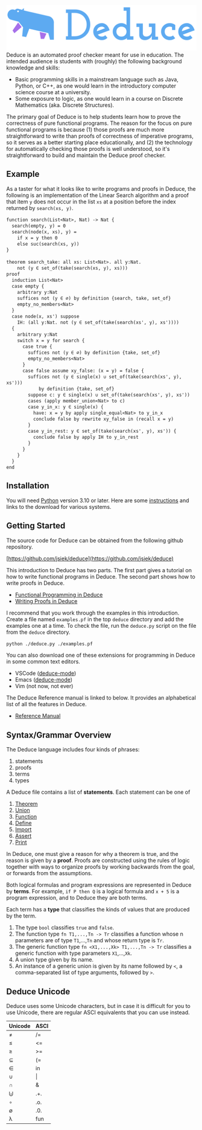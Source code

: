 
![Deduce logo: blue and purple hippo](logos/Main-Logo.svg)
Deduce is an automated proof checker meant for use in education. The
intended audience is students with (roughly) the following background
knowledge and skills:

* Basic programming skills in a mainstream language such as Java,
  Python, or C++, as one would learn in the introductory computer
  science course at a university.
* Some exposure to logic, as one would learn in a course on Discrete
  Mathematics (aka. Discrete Structures).

The primary goal of Deduce is to help students learn how to prove the
correctness of pure functional programs. The reason for the focus on
pure functional programs is because (1) those proofs are much more
straightforward to write than proofs of correctness of imperative
programs, so it serves as a better starting place educationally, and
(2) the technology for automatically checking those proofs is well
understood, so it's straightforward to build and maintain the Deduce
proof checker.

## Example

As a taster for what it looks like to write programs and proofs in
Deduce, the following is an implementation of the Linear Search
algorithm and a proof that item `y` does not occur in the list `xs` at
a position before the index returned by `search(xs, y)`.

```
function search(List<Nat>, Nat) -> Nat {
  search(empty, y) = 0
  search(node(x, xs), y) =
    if x = y then 0
    else suc(search(xs, y))
}

theorem search_take: all xs: List<Nat>. all y:Nat.
    not (y ∈ set_of(take(search(xs, y), xs)))
proof
  induction List<Nat>
  case empty {
    arbitrary y:Nat
    suffices not (y ∈ ∅) by definition {search, take, set_of}
    empty_no_members<Nat>
  }
  case node(x, xs') suppose
    IH: (all y:Nat. not (y ∈ set_of(take(search(xs', y), xs'))))
  {
    arbitrary y:Nat
    switch x = y for search {
      case true {
        suffices not (y ∈ ∅) by definition {take, set_of}
        empty_no_members<Nat>
      }
      case false assume xy_false: (x = y) = false {
        suffices not (y ∈ single(x) ∪ set_of(take(search(xs', y), xs')))
            by definition {take, set_of}
        suppose c: y ∈ single(x) ∪ set_of(take(search(xs', y), xs'))
        cases (apply member_union<Nat> to c)
        case y_in_x: y ∈ single(x) {
          have: x = y by apply single_equal<Nat> to y_in_x
          conclude false by rewrite xy_false in (recall x = y)
        }
        case y_in_rest: y ∈ set_of(take(search(xs', y), xs')) {
          conclude false by apply IH to y_in_rest
        }
      }
    }
  }
end
```

## Installation

You will need [Python](https://www.python.org/) version 3.10 or later.
Here are some
[instructions](https://wiki.python.org/moin/BeginnersGuide/Download)
and links to the download for various systems.

<!--

[A copy of Lark is now included in Deduce. -Jeremy]

You also need to install the
[Lark](https://github.com/lark-parser/lark) Parsing library, which you
can do by running the following command in the same directory as
`deduce.py`.

```bash
python -m pip install lark
```
-->

## Getting Started

The source code for Deduce can be obtained from the following github repository.

[https://github.com/jsiek/deduce](https://github.com/jsiek/deduce)

This introduction to Deduce has two parts. The first part gives a
tutorial on how to write functional programs in Deduce.  The second
part shows how to write proofs in Deduce.

* [Functional Programming in Deduce](./FunctionalProgramming.md)
* [Writing Proofs in Deduce](./ProofIntro.md)

I recommend that you work through the examples in this
introduction. Create a file named `examples.pf` in the top `deduce`
directory and add the examples one at a time. To check the file, run
the `deduce.py` script on the file from the `deduce` directory.

```bash
python ./deduce.py ./examples.pf
```

You can also download one of these extensions for programming in Deduce in some common text editors. 
- VSCode ([deduce-mode](https://github.com/HalflingHelper/deduce-mode))
- Emacs ([deduce-mode](https://github.com/mateidragony/deduce-mode))
- Vim (not now, not ever)

The Deduce Reference manual is linked to below. It provides an
alphabetical list of all the features in Deduce.

* [Reference Manual](./Reference.md)

## Syntax/Grammar Overview

The Deduce language includes four kinds of phrases:

1. statements
2. proofs
3. terms
4. types

A Deduce file contains a list of **statements**. Each statement can be one of
1. [Theorem](./Reference.md#theorem-statement)
2. [Union](./Reference.md#union-statement)
3. [Function](./Reference.md#function-statement)
4. [Define](./Reference.md#define-statement)
5. [Import](./Reference.md#import-statement)
6. [Assert](./Reference.md#assert-statement)
7. [Print](./Reference.md#print-statement)

In Deduce, one must give a reason for why a theorem is true, and the
reason is given by a **proof**. Proofs are constructed using the rules
of logic together with ways to organize proofs by working backwards
from the goal, or forwards from the assumptions.

Both logical formulas and program expressions are represented in
Deduce by **terms**. For example, `if P then Q` is a logical formula
and `x + 5` is a program expression, and to Deduce they are both terms.

Each term has a **type** that classifies the kinds of values that are
produced by the term. 

1. The type `bool` classifies `true` and `false`.
2. The function type `fn T1,...,Tn -> Tr` classifies a function
   whose n parameters are of type `T1`,...,`Tn` and whose return type is `Tr`.
3. The generic function type `fn <X1,...,Xk> T1,...,Tn -> Tr` classifies a generic
   function with type parameters `X1`,...,`Xk`.
4. A union type given by its name.
5. An instance of a generic union is given by its name followed
   by `<`, a comma-separated list of type arguments, followed by `>`.

## Deduce Unicode
Deduce uses some Unicode characters, but in case it is difficult
for you to use Unicode, there are regular ASCI equivalents that
you can use instead.

| Unicode | ASCI |
| ------- | ---- |
| ≠       | /=   |
| ≤       | <=   |
| ≥       | >=   |
| ⊆       | (=   |
| ∈       | in   |
| ∪       | \|   |
| ∩       | &    |
| ⨄       | .+.  |
| ∘       | .o.  |
| ∅       | .0.  |
| λ       | fun  |


<!--  LocalWords:  aka fn ys xs IH pf py NatList builtin suc bool nat
 -->
<!--  LocalWords:  Equational Deduce's subterm pos subformulas tri eq
 -->
<!--  LocalWords:  subformula le refl ls cond Pxs Px ponens conc prem
 -->
<!--  LocalWords:  contra foo sx xy dist mult
 -->
